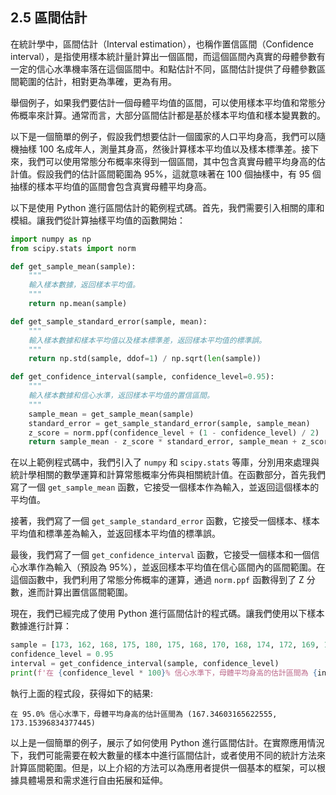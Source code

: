 ## 2.5 區間估計

在統計學中，區間估計（Interval estimation），也稱作置信區間（Confidence interval），是指使用樣本統計量計算出一個區間，而這個區間內真實的母體參數有一定的信心水準機率落在這個區間中。和點估計不同，區間估計提供了母體參數區間範圍的估計，相對更為準確，更為有用。

舉個例子，如果我們要估計一個母體平均值的區間，可以使用樣本平均值和常態分佈概率來計算。通常而言，大部分區間估計都是基於樣本平均值和樣本變異數的。

以下是一個簡單的例子，假設我們想要估計一個國家的人口平均身高，我們可以隨機抽樣 100 名成年人，測量其身高，然後計算樣本平均值以及樣本標準差。接下來，我們可以使用常態分布概率來得到一個區間，其中包含真實母體平均身高的估計值。假設我們的估計區間範圍為 95%，這就意味著在 100 個抽樣中，有 95 個抽樣的樣本平均值的區間會包含真實母體平均身高。

以下是使用 Python 進行區間估計的範例程式碼。首先，我們需要引入相關的庫和模組。讓我們從計算抽樣平均值的函數開始：


```python
import numpy as np
from scipy.stats import norm

def get_sample_mean(sample):
    """
    輸入樣本數據，返回樣本平均值。
    """
    return np.mean(sample)

def get_sample_standard_error(sample, mean):
    """
    輸入樣本數據和樣本平均值以及樣本標準差，返回樣本平均值的標準誤。
    """
    return np.std(sample, ddof=1) / np.sqrt(len(sample))

def get_confidence_interval(sample, confidence_level=0.95):
    """
    輸入樣本數據和信心水準，返回樣本平均值的置信區間。
    """
    sample_mean = get_sample_mean(sample)
    standard_error = get_sample_standard_error(sample, sample_mean)
    z_score = norm.ppf(confidence_level + (1 - confidence_level) / 2)
    return sample_mean - z_score * standard_error, sample_mean + z_score * standard_error
```

在以上範例程式碼中，我們引入了 `numpy` 和 `scipy.stats` 等庫，分別用來處理與統計學相關的數學運算和計算常態概率分佈與相關統計值。在函數部分，首先我們寫了一個 `get_sample_mean` 函數，它接受一個樣本作為輸入，並返回這個樣本的平均值。

接著，我們寫了一個 `get_sample_standard_error` 函數，它接受一個樣本、樣本平均值和標準差為輸入，並返回樣本平均值的標準誤。

最後，我們寫了一個 `get_confidence_interval` 函數，它接受一個樣本和一個信心水準作為輸入（預設為 95%），並返回樣本平均值在信心區間內的區間範圍。在這個函數中，我們利用了常態分佈概率的運算，通過 `norm.ppf` 函數得到了 Z 分數，進而計算出置信區間範圍。

現在，我們已經完成了使用 Python 進行區間估計的程式碼。讓我們使用以下樣本數據進行計算：


```python
sample = [173, 162, 168, 175, 180, 175, 168, 170, 168, 174, 172, 169, 172, 171]
confidence_level = 0.95
interval = get_confidence_interval(sample, confidence_level)
print(f'在 {confidence_level * 100}% 信心水準下，母體平均身高的估計區間為 {interval}')
```

執行上面的程式段，获得如下的結果:

```
在 95.0% 信心水準下，母體平均身高的估計區間為 (167.34603165622555, 173.15396834377445)
```

以上是一個簡單的例子，展示了如何使用 Python 進行區間估計。在實際應用情況下，我們可能需要在較大數量的樣本中進行區間估計，或者使用不同的統計方法來計算區間範圍。但是，以上介紹的方法可以為應用者提供一個基本的框架，可以根據具體場景和需求進行自由拓展和延伸。